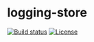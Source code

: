 # logging-store

[![Build status][travis-image]][travis-url]
[![License][license-image]][license-url]

[travis-image]: https://img.shields.io/travis/marzelwidmer/logging-store.svg?style=flat-square
[travis-url]: https://travis-ci.org/marzelwidmer/logging-store
[license-image]: http://img.shields.io/:license-Apache2.0-blue.svg?style=flat-square
[license-url]: LICENSE
